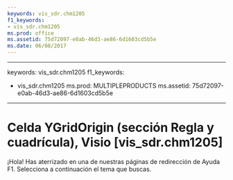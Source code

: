```yaml
---
keywords: vis_sdr.chm1205
f1_keywords:
- vis_sdr.chm1205
ms.prod: office
ms.assetid: 75d72097-e0ab-46d3-ae86-6d1603cd5b5e
ms.date: 06/08/2017
---
```


---
keywords: vis_sdr.chm1205
f1_keywords:
- vis_sdr.chm1205
ms.prod: MULTIPLEPRODUCTS
ms.assetid: 75d72097-e0ab-46d3-ae86-6d1603cd5b5e
---


# Celda YGridOrigin (sección Regla y cuadrícula), Visio [vis_sdr.chm1205]

¡Hola! Has aterrizado en una de nuestras páginas de redirección de Ayuda F1. Selecciona a continuación el tema que buscas.




